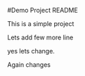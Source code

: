 #Demo Project README

This is a simple project

Lets add few more line

yes lets change.

Again changes
